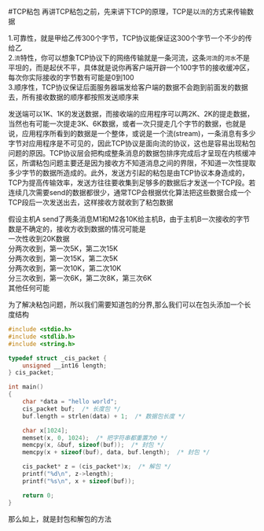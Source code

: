 #TCP粘包
再讲TCP粘包之前，先来讲下TCP的原理，TCP是以`流`的方式来传输数据              

1.可靠性，就是甲给乙传300个字节，TCP协议能保证这300个字节一个不少的传给乙                   
2.`流`特性，你可以想象TCP协议下的网络传输就是一条河流，这条`河流`的`河水`不是平坦的，而是起伏不平，具体就是说你再客户端开辟一个100字节的接收缓冲区，每次你实际接收的字节数有可能是0到100            
3.顺序性，TCP协议保证后面服务器端发给客户端的数据不会跑到前面发的数据去，所有接收数据的顺序都按照发送顺序来                    

发送端可以1K、1K的发送数据，而接收端的应用程序可以两2K、2K的提走数据，当然也有可能一次提走3K、6K数据，或者一次只提走几个字节的数据，也就是说，应用程序所看到的数据是一个整体，或说是一个流(stream)，一条消息有多少字节对应用程序是不可见的，因此TCP协议是面向流的协议，这也是容易出现粘包问题的原因。TCP协议层会把构成整条消息的数据包排序完成后才呈现在内核缓冲区，所谓粘包问题主要还是因为接收方不知道消息之间的界限，不知道一次性提取多少字节的数据所造成的。此外，发送方引起的粘包是由TCP协议本身造成的，TCP为提高传输效率，发送方往往要收集到足够多的数据后才发送一个TCP段。若连续几次需要send的数据都很少，通常TCP会根据优化算法把这些数据合成一个TCP段后一次发送出去，这样接收方就收到了粘包数据              

假设主机A send了两条消息M1和M2各10K给主机B，由于主机B一次接收的字节数是不确定的，接收方收到数据的情况可能是             
一次性收到20K数据              
分两次收到，第一次5K，第二次15K            
分两次收到，第一次15K，第二次5K            
分两次收到，第一次10K，第二次10K            
分三次收到，第一次6K，第二次8K，第三次6K   
其他任何可能         


为了解决粘包问题，所以我们需要知道包的分界,那么我们可以在包头添加一个长度结构
```cpp
#include <stdio.h>
#include <stdlib.h>
#include <string.h>

typedef struct _cis_packet {
	unsigned __int16 length;
} cis_packet;

int main()
{
	char *data = "hello world";
	cis_packet buf;  /* 长度包 */
	buf.length = strlen(data) + 1;  /* 数据包长度 */

	char x[1024];
	memset(x, 0, 1024);  /* 把字符串都重置为0 */
	memcpy(x, &buf, sizeof(buf));  /* 封包 */
	memcpy(x + sizeof(buf), data, buf.length);  /* 封包 */

	cis_packet* z = (cis_packet*)x;  /* 解包 */
	printf("%d\n", z->length);
	printf("%s\n", x + sizeof(buf));

	return 0;
}
```
那么如上，就是封包和解包的方法       
